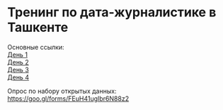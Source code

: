 # Тренинг по дата-журналистике в Ташкенте

     
Основные ссылки:     
[День 1](https://github.com/iradche/Tashkent-training/blob/master/day1.md)     
[День 2](https://github.com/iradche/Tashkent-training/blob/master/day2.md)     
[День 3](https://github.com/iradche/Tashkent-training/blob/master/day3.md)     
[День 4](https://github.com/iradche/Tashkent-training/blob/master/day4.md)     
     
Опрос по набору открытых данных: https://goo.gl/forms/FEuH41ugIbr6N88z2
